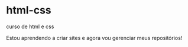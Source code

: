 # html-css
 curso de html e css

Estou aprendendo a criar sites e agora vou gerenciar meus repositórios!